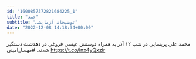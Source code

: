 ```yaml
---
id: "1600857372821684225_1"
title: "حمد"
subtitle: "توضیحات آزمایشی"
date: "2022-12-08 14:18:34+00:00"
---
```

محمد علی پریسایی در شب ۱۲ آذر به همراه دوستش عیسی فروغی در دهدشت دستگیر شدند.
#مهسا_امینی https://t.co/lnx4yQxzir
